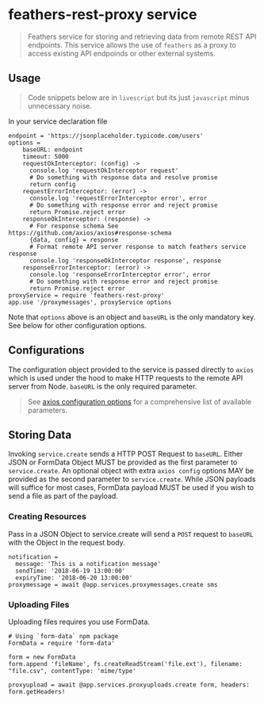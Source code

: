 # feathers-rest-proxy service
> Feathers service for storing and retrieving data from remote REST API endpoints.
This service allows the use of `feathers` as a proxy to access existing API endpoinds or other external systems. 

## Usage 
> Code snippets below are in `livescript` but its just `javascript` minus unnecessary noise. 
<!-- Leave out the semicolons, const, var, let, braces, brackets will be added by the transpiler. -->

In your service declaration file
```livescript
endpoint = 'https://jsonplaceholder.typicode.com/users'
options =
	baseURL: endpoint
	timeout: 5000  
	requestOkInterceptor: (config) ->
	  console.log 'requestOkInterceptor request'
	  # Do something with response data and resolve promise
	  return config
	requestErrorInterceptor: (error) ->
	  console.log 'requestErrorInterceptor error', error
	  # Do something with response error and reject promise
	  return Promise.reject error
	responseOkInterceptor: (response) ->
	  # For response schema See https://github.com/axios/axios#response-schema
	  {data, config} = response
	  # Format remote API server response to match feathers service response
	  console.log 'responseOkInterceptor response', response
	responseErrorInterceptor: (error) ->
	  console.log 'responseErrorInterceptor error', error
	  # Do something with response error and reject promise
	  return Promise.reject error
proxyService = require 'feathers-rest-proxy'
app.use '/proxymessages', proxyService options
```
Note that `options` above is an object and `baseURL` is the only mandatory key. See below for other configuration options.

## Configurations
The configuration object provided to the service is passed directly to `axios`  which is used under the hood to make HTTP requests to the remote API server from Node. `baseURL` is the only required parameter. 
> See [axios configuration options](https://github.com/axios/axios#request-config) for a comprehensive list of available parameters.

## Storing Data
Invoking `service.create` sends a HTTP POST Request to `baseURL`. Either JSON or FormData Object MUST be provided as the first parameter to `service.create`. An optional object with extra `axios config` options MAY be provided as the second parameter to `service.create`. While JSON payloads will suffice for most cases, FormData payload MUST be used if you wish to send a file as part of the payload.

### Creating Resources
Pass in a JSON Object to service.create will send a `POST` request to `baseURL` with the Object in the request body.
```livescript
notification = 
  message: 'This is a notification message'
  sendTime: '2018-06-19 13:00:00'
  expiryTime: '2018-06-20 13:00:00' 
proxymessage = await @app.services.proxymessages.create sms
```

### Uploading Files
Uploading files requires you use FormData.

```livescript
# Using `form-data` npm package
FormData = require 'form-data'

form = new FormData
form.append 'fileName', fs.createReadStream('file.ext'), filename: "file.csv", contentType: 'mime/type'

proxyupload = await @app.services.proxyuploads.create form, headers: form.getHeaders!
```

